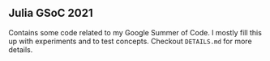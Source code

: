 ## Julia GSoC 2021

Contains some code related to my Google Summer of Code. I mostly fill
this up with experiments and to test concepts. Checkout `DETAILS.md`
for more details.
